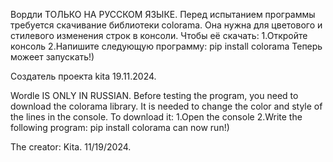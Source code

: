 Вордли ТОЛЬКО НА РУССКОМ ЯЗЫКЕ. Перед испытанием программы требуется скачивание библиотеки colorama. Она нужна для цветового и стилевого изменения строк в консоли. Чтобы её скачать:
1.Откройте консоль
2.Напишите следующую программу:
pip install colorama
Теперь можеет запускать!)

Создатель проекта kita 19.11.2024.


Wordle IS ONLY IN RUSSIAN. Before testing the program, you need to download the colorama library. It is needed to change the color and style of the lines in the console. To download it: 
1.Open the console 
2.Write the following program: 
pip install colorama can now run!)

The creator: Kita. 11/19/2024.
